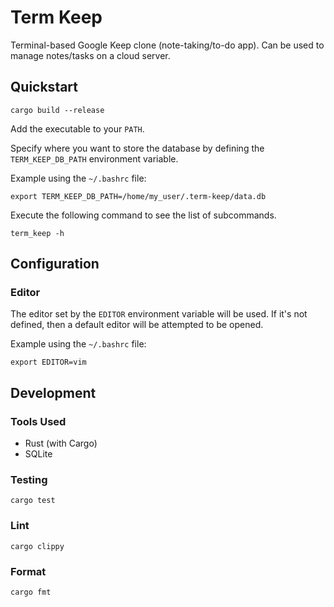 # Term Keep

Terminal-based Google Keep clone (note-taking/to-do app). Can be used to manage notes/tasks on a cloud server.

## Quickstart

```
cargo build --release
```

Add the executable to your `PATH`.

Specify where you want to store the database by defining the `TERM_KEEP_DB_PATH` environment variable.

Example using the `~/.bashrc` file:

```
export TERM_KEEP_DB_PATH=/home/my_user/.term-keep/data.db
```

Execute the following command to see the list of subcommands.

```
term_keep -h
```

## Configuration

### Editor

The editor set by the `EDITOR` environment variable will be used. If it's not defined, then a default editor will be attempted to be opened.

Example using the `~/.bashrc` file:

```
export EDITOR=vim
```

## Development

### Tools Used

* Rust (with Cargo)
* SQLite

### Testing

```
cargo test
```

### Lint

```
cargo clippy
```

### Format

```
cargo fmt
```
